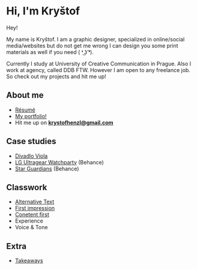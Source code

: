 # Hi, I'm Kryštof

Hey!

My name is Kryštof. I am a graphic designer, specialized in online/social media/websites but do not get me wrong I can design you some print materials as well if you need ( ❛ ͜ʖ ͡❛).

Currently I study at University of Creative Communication in Prague. Also I work at agency, called DDB FTW. However I am open to any freelance job. So check out my projects and hit me up!


## About me

- [Résumé](04-experience/index.md)
- <a href="https://www.behance.net/krystofhenzl/">My portfolio!</a>
- Hit me up on <b>krystofhenzl@gmail.com</b>

## Case studies

- [Divadlo Viola](02-first-impression/case-study.md)
- <a href="https://www.behance.net/gallery/159159849/LG-UltraGear-WatchParty">LG Ultragear Watchparty</a> (Behance)
- <a href="https://www.behance.net/gallery/159476503/Star-Guardians-Event-Experience">Star Guardians</a> (Behance)

## Classwork

- [Alternative Text](01-alternative-text/index.md)
- [First impression](02-first-impression/index.md)
- [Conetent first](03-content-first/index.md)
- Experience
- Voice & Tone

## Extra

- [Takeaways](takeaways/index.md)
